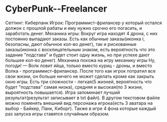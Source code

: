 # CyberPunk--Freelancer
Сеттинг: Киберпанк
Игрок: Программист-фрилансер у который остался должок с прошлой рабаты и ему нужно срочно его погасить, и заработать денег. 
Механика игры: Вокруг игра находят 4 дрона, с них постоянно выпадают заказы. Есть как обычные заказы(иконка i, безопасны, дают обычное кол-во денег), так и рискованные заказы(иконка с восклицательным знаком, есть вероятность что это задание "подстава" и будет стоит одну жизнь, но при успехе дают большее кол-во денег). Механика похожа на игру механику игры Ну, погоди! — Волк ловит яйца, только вместо куриц - дроны, и вместо Волка - программист-фрилансер.
После того как игрок потратил все свои жизни, он больше ничего не может сделать кроме как закрыть окно игры. Есть три сложности - легкая(5 жизней, вероятность что будет "подстава" самая низка), средняя и высокая(по 3 жизни, выроятность повышается).
Игра запоминает лучший результат(результат записывает в txt файл). В другом текстовом файле можно поменять внешний вид персонажа игрока(есть 3 аватара на выбор - Байкер, Панк, Киборг). Также в игре 4 фона которые каждый раз запуска игры ставятся случайным образом.
